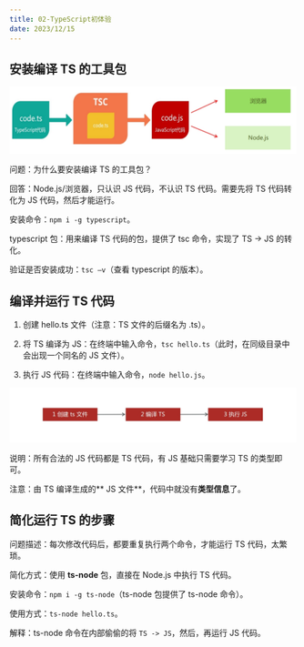 ```yaml
---
title: 02-TypeScript初体验
date: 2023/12/15
---
```


## 安装编译 TS 的工具包

![](assets/20231215151618.png)

问题：为什么要安装编译 TS 的工具包？

回答：Node.js/浏览器，只认识 JS 代码，不认识 TS 代码。需要先将 TS 代码转化为 JS 代码，然后才能运行。

安装命令：`npm i -g typescript`。

typescript 包：用来编译 TS 代码的包，提供了 tsc 命令，实现了 TS -> JS 的转化。

验证是否安装成功：`tsc –v`（查看 typescript 的版本）。

## 编译并运行 TS 代码

1. 创建 hello.ts 文件（注意：TS 文件的后缀名为 .ts）。

2. 将 TS 编译为 JS：在终端中输入命令，`tsc hello.ts`（此时，在同级目录中会出现一个同名的 JS 文件）。

3. 执行 JS 代码：在终端中输入命令，`node hello.js`。

![](assets/20231215151745.png)

说明：所有合法的 JS 代码都是 TS 代码，有 JS 基础只需要学习 TS 的类型即可。

注意：由 TS 编译生成的** JS 文件**，代码中就没有**类型信息**了。

## 简化运行 TS 的步骤

问题描述：每次修改代码后，都要重复执行两个命令，才能运行 TS 代码，太繁琐。

简化方式：使用 **ts-node** 包，直接在 Node.js 中执行 TS 代码。

安装命令：`npm i -g ts-node`（ts-node 包提供了 ts-node 命令）。

使用方式：`ts-node hello.ts`。

解释：ts-node 命令在内部偷偷的将 `TS -> JS`，然后，再运行 JS 代码。

